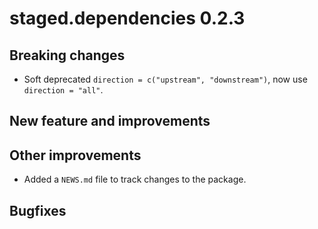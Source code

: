 # staged.dependencies 0.2.3

## Breaking changes

* Soft deprecated `direction = c("upstream", "downstream")`, now use `direction = "all"`.

## New feature and improvements

## Other improvements

* Added a `NEWS.md` file to track changes to the package.

## Bugfixes
